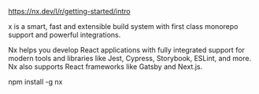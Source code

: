 
https://nx.dev/l/r/getting-started/intro

x is a smart, fast and extensible build system with first class monorepo support and powerful integrations.

Nx helps you develop React applications with fully integrated support for modern tools and libraries like Jest, Cypress, Storybook, ESLint, and more. Nx also supports React frameworks like Gatsby and Next.js.


npm install -g nx
